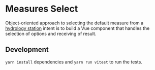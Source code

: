 # Measures Select

Object-oriented approach to selecting the default measure from a [hydrology station](https://environment.data.gov.uk/hydrology/id/stations) intent is to build a Vue component that handles the selection of options and receiving of result.

## Development

`yarn install` dependencies and `yarn run vitest` to run the tests.
